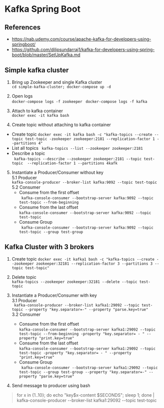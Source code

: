 # Kafka Spring Boot  

## References  
- https://nab.udemy.com/course/apache-kafka-for-developers-using-springboot/  
- https://github.com/dilipsundarraj1/kafka-for-developers-using-spring-boot/blob/master/SetUpKafka.md  

## Simple kafka cluster
1. Bring up Zookeeper and single Kafka cluster  
` cd simple-kafka-cluster; docker-compose up -d  `

2. Open logs  
` docker-compose logs -f zookeeper  `
` docker-compose logs -f kafka  `

3. Attach to kafka container  
` docker exec -it kafka bash  `

4. Create topic without attaching to kafka container  
- Create topic
` docker exec -it kafka bash -c "kafka-topics --create --topic test-topic -zookeeper zookeeper:2181 --replication-factor 1 --partitions 4" `  
- List all topics 
` kafka-topics --list --zookeeper zookeeper:2181`
- Describe a topic  
` kafka-topics --describe --zookeeper zookeeper:2181 --topic test-topic  --replication-factor 1 --partitions 4kafk`

5. Instantiate a Producer/Consumer without key  
  5.1 Producer  
` kafka-console-producer --broker-list kafka:9092 --topic test-topic  `  
  5.2 Consumer  
    - Consume from the first offset  
` kafka-console-consumer --bootstrap-server kafka:9092 --topic test-topic --from-beginning`  
    - Consume from the last offset  
` kafka-console-consumer --bootstrap-server kafka:9092 --topic test-topic  `  
    - Consume Group  
` kafka-console-consumer --bootstrap-server kafka:9092 --topic test-topic --group test-group`  

## Kafka Cluster with 3 brokers
1. Create topic
`docker exec -it kafka1 bash -c "kafka-topics --create --zookeeper zookeeper:32181 --replication-factor 3 --partitions 3 --topic test-topic"`

2. Delete topic  
`kafka-topics --zookeeper zookeeper:32181 --delete --topic test-topic`

3. Instantiate a Producer/Consumer with key  
  3.1 Producer  
` kafka-console-producer --broker-list kafka1:29092 --topic test-topic --property "key.separator=-" --property "parse.key=true"`  
  3.2 Consumer  
    - Consume from the first offset  
` kafka-console-consumer --bootstrap-server kafka1:29092 --topic test-topic --from-beginning -property "key.separator= - " --property "print.key=true" `  
    - Consume from the last offset  
` kafka-console-consumer --bootstrap-server kafka1:29092 --topic test-topic -property "key.separator= - " --property "print.key=true" `  
    - Consume Group  
` kafka-console-consumer --bootstrap-server kafka1:29092 --topic test-topic --group test-group --property "key.separator=-" --property "parse.key=true"`  

4. Send message to producer using bash
> for x in {1..10}; do echo "key$x-content $SECONDS"; sleep 1; done | kafka-console-producer --broker-list kafka1:29092 --topic test-topic   

> 